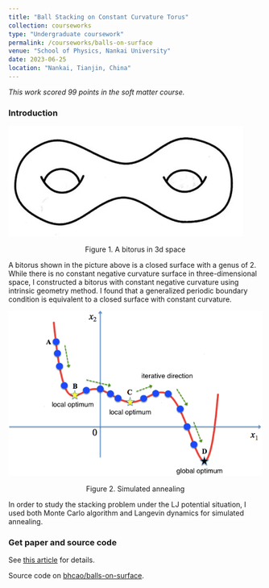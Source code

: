 ```yaml
---
title: "Ball Stacking on Constant Curvature Torus"
collection: courseworks
type: "Undergraduate coursework"
permalink: /courseworks/balls-on-surface
venue: "School of Physics, Nankai University"
date: 2023-06-25
location: "Nankai, Tianjin, China"
---
```


*This work scored 99 points in the soft matter course.*

### Introduction

![bitorus](/images/bitorus.png)

<p style="text-align: center;">
Figure 1. A bitorus in 3d space
</p>

A bitorus shown in the picture above is a closed surface with a genus of 2. While there is no constant negative curvature surface in three-dimensional space, I constructed a bitorus with constant negative curvature using intrinsic geometry method. I found that a generalized periodic boundary condition is equivalent to a closed surface with constant curvature.

![annealing](/images/annealing.png)

<p style="text-align: center;">
Figure 2. Simulated annealing
</p>

In order to study the stacking problem under the LJ potential situation, I used both Monte Carlo algorithm and Langevin dynamics for simulated annealing.

### Get paper and source code

See [this article](/files/2023-06-25.pdf) for details.

Source code on [bhcao/balls-on-surface](https://github.com/bhcao/balls-on-surface).